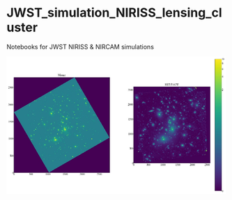 # JWST_simulation_NIRISS_lensing_cluster
 Notebooks for JWST NIRISS & NIRCAM simulations

![Alt text](./comparison.jpeg?raw=true "Title")
